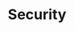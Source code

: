 ---
title: Security
description: Write-ups for CTF Challenges or other Security things I stumble across.
---